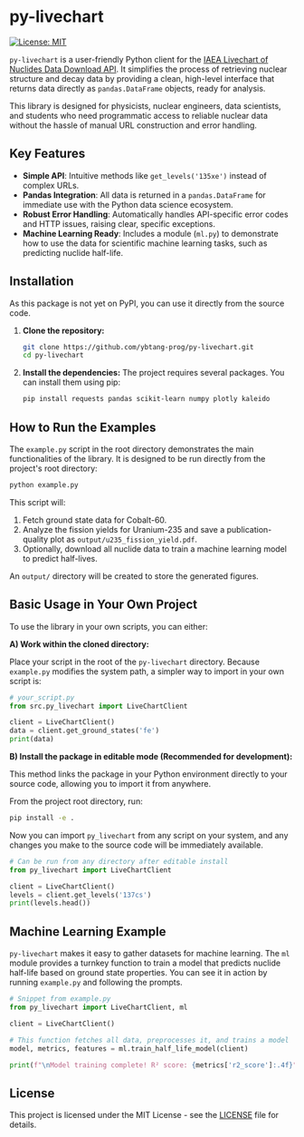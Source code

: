 # py-livechart

[![License: MIT](https://img.shields.io/badge/License-MIT-yellow.svg)](https://opensource.org/licenses/MIT)

`py-livechart` is a user-friendly Python client for the [IAEA Livechart of Nuclides Data Download API](https://nds.iaea.org/relnsd/v1/data). It simplifies the process of retrieving nuclear structure and decay data by providing a clean, high-level interface that returns data directly as `pandas.DataFrame` objects, ready for analysis.

This library is designed for physicists, nuclear engineers, data scientists, and students who need programmatic access to reliable nuclear data without the hassle of manual URL construction and error handling.

## Key Features

- **Simple API**: Intuitive methods like `get_levels('135xe')` instead of complex URLs.
- **Pandas Integration**: All data is returned in a `pandas.DataFrame` for immediate use with the Python data science ecosystem.
- **Robust Error Handling**: Automatically handles API-specific error codes and HTTP issues, raising clear, specific exceptions.
- **Machine Learning Ready**: Includes a module (`ml.py`) to demonstrate how to use the data for scientific machine learning tasks, such as predicting nuclide half-life.

## Installation

As this package is not yet on PyPI, you can use it directly from the source code.

1.  **Clone the repository:**
    ```bash
    git clone https://github.com/ybtang-prog/py-livechart.git
    cd py-livechart
    ```

2.  **Install the dependencies:**
    The project requires several packages. You can install them using pip:
    ```bash
    pip install requests pandas scikit-learn numpy plotly kaleido
    ```

## How to Run the Examples

The `example.py` script in the root directory demonstrates the main functionalities of the library. It is designed to be run directly from the project's root directory:

```bash
python example.py
```

This script will:
1.  Fetch ground state data for Cobalt-60.
2.  Analyze the fission yields for Uranium-235 and save a publication-quality plot as `output/u235_fission_yield.pdf`.
3.  Optionally, download all nuclide data to train a machine learning model to predict half-lives.

An `output/` directory will be created to store the generated figures.

## Basic Usage in Your Own Project

To use the library in your own scripts, you can either:

**A) Work within the cloned directory:**

Place your script in the root of the `py-livechart` directory. Because `example.py` modifies the system path, a simpler way to import in your own script is:

```python
# your_script.py
from src.py_livechart import LiveChartClient

client = LiveChartClient()
data = client.get_ground_states('fe')
print(data)
```

**B) Install the package in editable mode (Recommended for development):**

This method links the package in your Python environment directly to your source code, allowing you to import it from anywhere.

From the project root directory, run:
```bash
pip install -e .
```
Now you can import `py_livechart` from any script on your system, and any changes you make to the source code will be immediately available.

```python
# Can be run from any directory after editable install
from py_livechart import LiveChartClient

client = LiveChartClient()
levels = client.get_levels('137cs')
print(levels.head())
```

## Machine Learning Example

`py-livechart` makes it easy to gather datasets for machine learning. The `ml` module provides a turnkey function to train a model that predicts nuclide half-life based on ground state properties. You can see it in action by running `example.py` and following the prompts.

```python
# Snippet from example.py
from py_livechart import LiveChartClient, ml

client = LiveChartClient()

# This function fetches all data, preprocesses it, and trains a model
model, metrics, features = ml.train_half_life_model(client)

print(f"\nModel training complete! R² score: {metrics['r2_score']:.4f}")
```

## License

This project is licensed under the MIT License - see the [LICENSE](LICENSE) file for details.